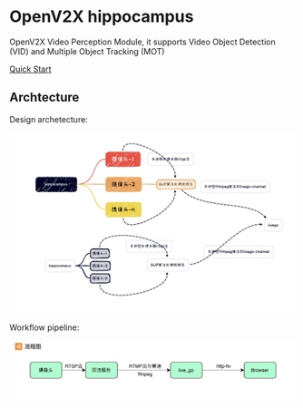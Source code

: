 # OpenV2X hippocampus

OpenV2X Video Perception Module, it supports Video Object Detection (VID) and Multiple Object
Tracking (MOT)

[Quick Start](docs/1-How-to-develop.md)

## Archtecture

Design archetecture:

![](docs/images/engineering-design-drawing.jpeg)

Workflow pipeline:

![](docs/images/pipeline.jpeg)
